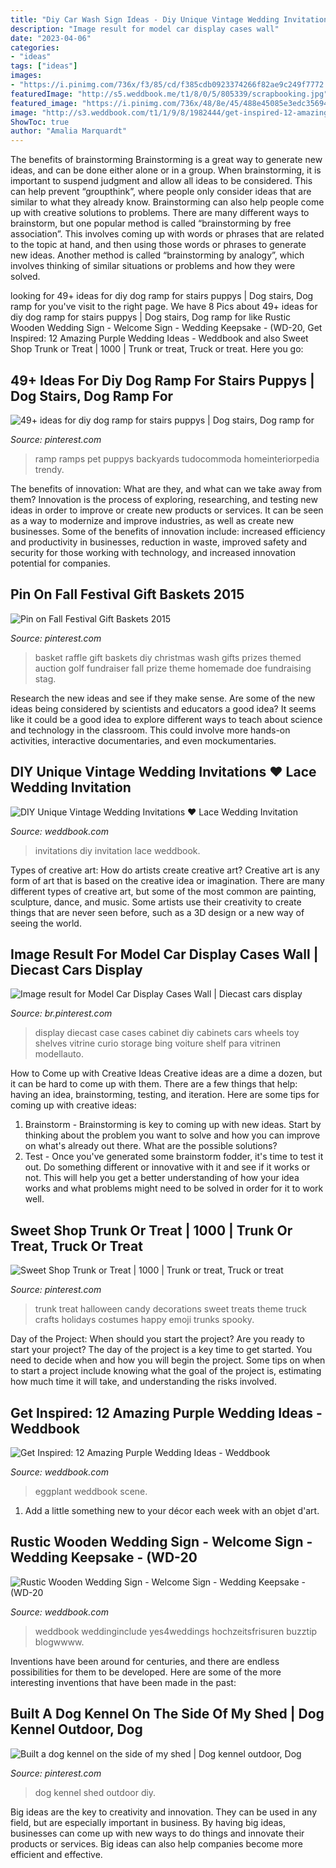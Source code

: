 ```yaml
---
title: "Diy Car Wash Sign Ideas - Diy Unique Vintage Wedding Invitations ♥ Lace Wedding Invitation"
description: "Image result for model car display cases wall"
date: "2023-04-06"
categories:
- "ideas"
tags: ["ideas"]
images:
- "https://i.pinimg.com/736x/f3/85/cd/f385cdb0923374266f82ae9c249f7772.jpg"
featuredImage: "http://s5.weddbook.me/t1/8/0/5/805339/scrapbooking.jpg"
featured_image: "https://i.pinimg.com/736x/48/8e/45/488e45085e3edc3569421667b89c1943.jpg"
image: "http://s3.weddbook.com/t1/1/9/8/1982444/get-inspired-12-amazing-purple-wedding-ideas.jpg"
ShowToc: true
author: "Amalia Marquardt"
---
```



The benefits of brainstorming
Brainstorming is a great way to generate new ideas, and can be done either alone or in a group. When brainstorming, it is important to suspend judgment and allow all ideas to be considered. This can help prevent “groupthink”, where people only consider ideas that are similar to what they already know. Brainstorming can also help people come up with creative solutions to problems.
There are many different ways to brainstorm, but one popular method is called “brainstorming by free association”. This involves coming up with words or phrases that are related to the topic at hand, and then using those words or phrases to generate new ideas. Another method is called “brainstorming by analogy”, which involves thinking of similar situations or problems and how they were solved.

	

		
looking for 49+ ideas for diy dog ramp for stairs puppys | Dog stairs, Dog ramp for you've visit to the right page. We have 8 Pics about 49+ ideas for diy dog ramp for stairs puppys | Dog stairs, Dog ramp for like Rustic Wooden Wedding Sign - Welcome Sign - Wedding Keepsake - (WD-20, Get Inspired: 12 Amazing Purple Wedding Ideas - Weddbook and also Sweet Shop Trunk or Treat | 1000 | Trunk or treat, Truck or treat. Here you go:
		
    
## 49+ Ideas For Diy Dog Ramp For Stairs Puppys | Dog Stairs, Dog Ramp For

<img loading=lazy src="https://i.pinimg.com/736x/f3/85/cd/f385cdb0923374266f82ae9c249f7772.jpg" onerror="this.onerror=null;this.src='https://tse4.mm.bing.net/th?id=OIP.nsBh_6sM3CQjdWghN6V4FgAAAA&amp;pid=15.1';" alt="49+ ideas for diy dog ramp for stairs puppys | Dog stairs, Dog ramp for">

_Source: pinterest.com_

>ramp ramps pet puppys backyards tudocommoda homeinteriorpedia trendy. 

	

The benefits of innovation: What are they, and what can we take away from them?
Innovation is the process of exploring, researching, and testing new ideas in order to improve or create new products or services. It can be seen as a way to modernize and improve industries, as well as create new businesses. Some of the benefits of innovation include: increased efficiency and productivity in businesses, reduction in waste, improved safety and security for those working with technology, and increased innovation potential for companies.

    
## Pin On Fall Festival Gift Baskets 2015

<img loading=lazy src="https://i.pinimg.com/736x/a3/1f/f9/a31ff96ff8c337ebfae146e737916f2a--diy-raffle-prizes-stag-and-doe-prizes-raffle-baskets.jpg" onerror="this.onerror=null;this.src='https://tse1.mm.bing.net/th?id=OIP.N462w5unaxcpmrndQLm1oAHaJ6&amp;pid=15.1';" alt="Pin on Fall Festival Gift Baskets 2015">

_Source: pinterest.com_

>basket raffle gift baskets diy christmas wash gifts prizes themed auction golf fundraiser fall prize theme homemade doe fundraising stag. 

	

Research the new ideas and see if they make sense.
Are some of the new ideas being considered by scientists and educators a good idea? It seems like it could be a good idea to explore different ways to teach about science and technology in the classroom. This could involve more hands-on activities, interactive documentaries, and even mockumentaries.

    
## DIY Unique Vintage Wedding Invitations ♥ Lace Wedding Invitation

<img loading=lazy src="http://s5.weddbook.me/t1/8/0/5/805339/scrapbooking.jpg" onerror="this.onerror=null;this.src='https://tse3.mm.bing.net/th?id=OIP.gmZMa6Tr2xdpiygYCtAt5AHaLH&amp;pid=15.1';" alt="DIY Unique Vintage Wedding Invitations ♥ Lace Wedding Invitation">

_Source: weddbook.com_

>invitations diy invitation lace weddbook. 

	

Types of creative art: How do artists create creative art?
Creative art is any form of art that is based on the creative idea or imagination. There are many different types of creative art, but some of the most common are painting, sculpture, dance, and music. Some artists use their creativity to create things that are never seen before, such as a 3D design or a new way of seeing the world.

    
## Image Result For Model Car Display Cases Wall | Diecast Cars Display

<img loading=lazy src="https://i.pinimg.com/736x/ae/fa/af/aefaafa778f624552c839d19a182837a.jpg" onerror="this.onerror=null;this.src='https://tse2.mm.bing.net/th?id=OIP.J6uNA2s8EKmqloCEXpLn7QHaLI&amp;pid=15.1';" alt="Image result for Model Car Display Cases Wall | Diecast cars display">

_Source: br.pinterest.com_

>display diecast case cases cabinet diy cabinets cars wheels toy shelves vitrine curio storage bing voiture shelf para vitrinen modellauto. 

	

How to Come up with Creative Ideas
Creative ideas are a dime a dozen, but it can be hard to come up with them. There are a few things that help: having an idea, brainstorming, testing, and iteration. 
Here are some tips for coming up with creative ideas:

1. Brainstorm - Brainstorming is key to coming up with new ideas. Start by thinking about the problem you want to solve and how you can improve on what's already out there. What are the possible solutions? 
2. Test - Once you've generated some brainstorm fodder, it's time to test it out. Do something different or innovative with it and see if it works or not. This will help you get a better understanding of how your idea works and what problems might need to be solved in order for it to work well. 

    
## Sweet Shop Trunk Or Treat | 1000 | Trunk Or Treat, Truck Or Treat

<img loading=lazy src="https://i.pinimg.com/736x/b6/2e/a0/b62ea0ff25d3a74af18650e646bce36a.jpg" onerror="this.onerror=null;this.src='https://tse3.mm.bing.net/th?id=OIP.RD_M0uwhznb20PpDSCRtPQHaJ3&amp;pid=15.1';" alt="Sweet Shop Trunk or Treat | 1000 | Trunk or treat, Truck or treat">

_Source: pinterest.com_

>trunk treat halloween candy decorations sweet treats theme truck crafts holidays costumes happy emoji trunks spooky. 

	

Day of the Project: When should you start the project?
Are you ready to start your project? The day of the project is a key time to get started. You need to decide when and how you will begin the project. Some tips on when to start a project include knowing what the goal of the project is, estimating how much time it will take, and understanding the risks involved.

    
## Get Inspired: 12 Amazing Purple Wedding Ideas - Weddbook

<img loading=lazy src="http://s3.weddbook.com/t1/1/9/8/1982444/get-inspired-12-amazing-purple-wedding-ideas.jpg" onerror="this.onerror=null;this.src='https://tse4.mm.bing.net/th?id=OIP.V9n-4y_BMn0RA2hm3h3MkwHaLH&amp;pid=15.1';" alt="Get Inspired: 12 Amazing Purple Wedding Ideas - Weddbook">

_Source: weddbook.com_

>eggplant weddbook scene. 

	

1. Add a little something new to your décor each week with an objet d'art.

    
## Rustic Wooden Wedding Sign - Welcome Sign - Wedding Keepsake - (WD-20

<img loading=lazy src="http://s3.weddbook.me/t1/2/2/3/2233529/rustic-wooden-wedding-sign-welcome-sign-wedding-keepsake-wd-20.jpg" onerror="this.onerror=null;this.src='https://tse1.mm.bing.net/th?id=OIP.g1RBFeIwg0jOpyU-3bmeYgHaLH&amp;pid=15.1';" alt="Rustic Wooden Wedding Sign - Welcome Sign - Wedding Keepsake - (WD-20">

_Source: weddbook.com_

>weddbook weddinginclude yes4weddings hochzeitsfrisuren buzztip blogwwww. 

	

Inventions have been around for centuries, and there are endless possibilities for them to be developed. Here are some of the more interesting inventions that have been made in the past:

    
## Built A Dog Kennel On The Side Of My Shed | Dog Kennel Outdoor, Dog

<img loading=lazy src="https://i.pinimg.com/736x/48/8e/45/488e45085e3edc3569421667b89c1943.jpg" onerror="this.onerror=null;this.src='https://tse1.mm.bing.net/th?id=OIP.KIj_x26fOM9FE0Z8PVgO8QHaJ3&amp;pid=15.1';" alt="Built a dog kennel on the side of my shed | Dog kennel outdoor, Dog">

_Source: pinterest.com_

>dog kennel shed outdoor diy. 

	

Big ideas are the key to creativity and innovation. They can be used in any field, but are especially important in business. By having big ideas, businesses can come up with new ways to do things and innovate their products or services. Big ideas can also help companies become more efficient and effective.

